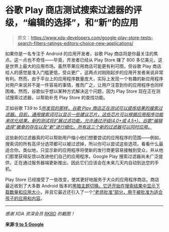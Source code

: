 # 谷歌 Play 商店测试搜索过滤器的评级，“编辑的选择”，和“新”的应用

> 原文：<https://www.xda-developers.com/google-play-store-tests-search-filters-ratings-editors-choice-new-applications/>

如果你是一名专注于 Android 的应用开发者，谷歌 Play 商店将是你最关注的焦点。这一点也不奇怪——毕竟，开发者已经从 Play Store 赚了 800 多亿美元，这是世界上最大的应用市场。虽然苹果应用商店可能更有利可图，但谷歌 Play 商店给人的感觉是准入门槛更低，受众更广，这两点对刚刚起步的应用开发者来说非常有利。然而，由于平台上的应用程序数量庞大，实际上发现一个有趣的新应用程序对用户来说并不是一件容易的事情，推而广之，让用户注意到你的应用程序也同样困难。然而，谷歌似乎想以某种方式解决这个问题，因为 Play Store 现在正在测试搜索过滤器，以帮助补充 Play Store 的查找功能。

正如谷歌 T3*9 to 5[所发现的那样，谷歌 Play 商店正在测试可以提炼结果的搜索过滤器。目前，通用搜索词可以显示一些建议芯片，这些芯片可以根据应用程序功能来优化结果。新的测试将扩展过滤功能，允许通过评级(4.0+或 4.5+)、谷歌“编辑选择”徽章的存在以及“新”进行细化。所有这三个新的过滤器可以同时应用。](https://9to5google.com/2020/05/11/google-play-search-filters/)*

这些新的过滤器真的可以帮助用户缩小他们想要尝试的应用程序的范围——例如，搜索词的所有高评分选项都可以被过滤掉，所以你可以尝试这些选项，看看什么最适合你。类似地，只显示新的应用程序将使新的发行商更容易接触到受众，并从他们那里获得反馈以改进他们自己的应用程序。Google Play 搜索过滤器尚未广泛提供，正在通过服务器端更新推出，因此它们应该会在未来几天内自动到达您的手机。

Play Store 已经接受了一些改变，使其更好地服务于大众的应用程序商店。商店最近收到了大多数 Android 版本的[黑暗主题切换。它还开始](https://www.xda-developers.com/google-play-store-adds-dark-theme-toggle/)[在搜索结果中显示下载数量和应用大小](https://www.xda-developers.com/google-play-store-shows-download-count-size-search-results/)，并且它最近还引入了一个[“老师批准”部分，用于被批准为适合孩子的应用和内容](https://www.xda-developers.com/google-play-store-teacher-approved-apps/)。

* * *

*感谢 XDA 资深会员 [RKBD](https://forum.xda-developers.com/member.php?u=7544065) 的截图！*

**来源:[9 to 5 Google](https://9to5google.com/2020/05/11/google-play-search-filters/)**